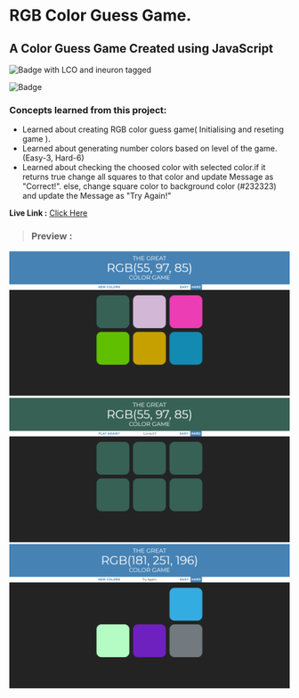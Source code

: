 # RGB Color Guess Game.

## **A Color Guess Game Created using JavaScript**


![Badge with LCO and ineuron tagged](https://img.shields.io/badge/Colt_Steele-Udemy-brightgreen)

![Badge](https://img.shields.io/badge/The_RGB_Color_Guess%20Game-JavaScript-purple)

### Concepts learned from this project:
- Learned about creating RGB color guess game( Initialising and reseting game ).
- Learned about generating number colors based on level of the game.(Easy-3, Hard-6)
- Learned about checking the choosed color with selected color.if it returns true change all squares to that color and update Message as "Correct!". else, change square color to background color (#232323) and update the Message as "Try Again!"

**Live Link :** [Click Here](https://rgbcolorguess-game.netlify.app "Deployed on Netlify")

>### Preview :

![Homepage screenshot](/preview.png "RGB COLOR Guess Game")
![Homepage screenshot](/preview1.png "RGB COLOR Guess Game")
![Homepage screenshot](/preview2.png "RGB COLOR Guess Game")

